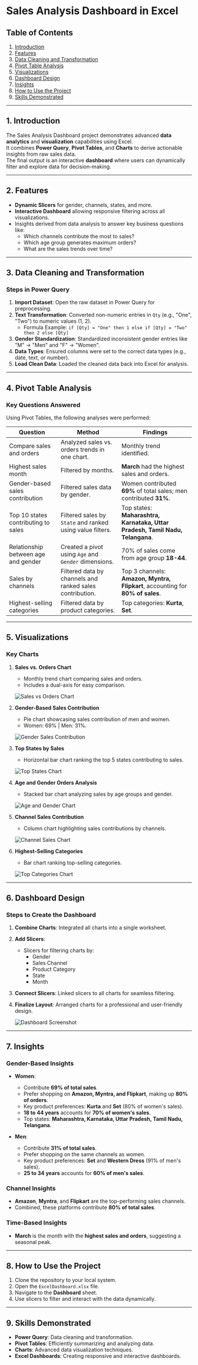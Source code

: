 # **Sales Analysis Dashboard in Excel**

## **Table of Contents**
1. [Introduction](#introduction)  
2. [Features](#features)  
3. [Data Cleaning and Transformation](#data-cleaning-and-transformation)  
4. [Pivot Table Analysis](#pivot-table-analysis)  
5. [Visualizations](#visualizations)  
6. [Dashboard Design](#dashboard-design)  
7. [Insights](#insights)  
8. [How to Use the Project](#how-to-use-the-project)  
9. [Skills Demonstrated](#skills-demonstrated)  

---

## **1. Introduction**
The Sales Analysis Dashboard project demonstrates advanced **data analytics** and **visualization** capabilities using Excel.  
It combines **Power Query**, **Pivot Tables**, and **Charts** to derive actionable insights from raw sales data.  
The final output is an interactive **dashboard** where users can dynamically filter and explore data for decision-making.

---

## **2. Features**
- **Dynamic Slicers** for gender, channels, states, and more.
- **Interactive Dashboard** allowing responsive filtering across all visualizations.
- Insights derived from data analysis to answer key business questions like:
  - Which channels contribute the most to sales?
  - Which age group generates maximum orders?
  - What are the sales trends over time?

---

## **3. Data Cleaning and Transformation**
### **Steps in Power Query**
1. **Import Dataset**: Open the raw dataset in Power Query for preprocessing.
2. **Text Transformation**: Converted non-numeric entries in `Qty` (e.g., "One", "Two") to numeric values (1, 2).  
   - Formula Example: `if [Qty] = "One" then 1 else if [Qty] = "Two" then 2 else [Qty]`
3. **Gender Standardization**: Standardized inconsistent gender entries like "M" → "Men" and "F" → "Women".
4. **Data Types**: Ensured columns were set to the correct data types (e.g., date, text, or number).
5. **Load Clean Data**: Loaded the cleaned data back into Excel for analysis.

---

## **4. Pivot Table Analysis**
### **Key Questions Answered**
Using Pivot Tables, the following analyses were performed:

| **Question**                           | **Method**                                                                                  | **Findings**                                                                 |
|----------------------------------------|--------------------------------------------------------------------------------------------|------------------------------------------------------------------------------|
| Compare sales and orders               | Analyzed sales vs. orders trends in one chart.                                              | Monthly trend identified.                                                    |
| Highest sales month                    | Filtered by months.                                                                         | **March** had the highest sales and orders.                                  |
| Gender-based sales contribution        | Filtered sales data by gender.                                                              | Women contributed **69%** of total sales; men contributed **31%**.           |
| Top 10 states contributing to sales    | Filtered sales by `State` and ranked using value filters.                                   | Top states: **Maharashtra, Karnataka, Uttar Pradesh, Tamil Nadu, Telangana**.|
| Relationship between age and gender    | Created a pivot using `Age` and `Gender` dimensions.                                        | 70% of sales come from age group **18-44**.                                  |
| Sales by channels                      | Filtered data by channels and ranked sales contribution.                                    | Top 3 channels: **Amazon, Myntra, Flipkart**, accounting for **80% of sales**.|
| Highest-selling categories             | Filtered data by product categories.                                                       | Top categories: **Kurta**, **Set**.                                          |

---

## **5. Visualizations**
### **Key Charts**
1. **Sales vs. Orders Chart**  
   - Monthly trend chart comparing sales and orders.
   - Includes a dual-axis for easy comparison.
   
   ![Sales vs Orders Chart](Images/sales_vs_orders_chart.png)

2. **Gender-Based Sales Contribution**  
   - Pie chart showcasing sales contribution of men and women.  
   - Women: 69% | Men: 31%.

   ![Gender Sales Contribution](Images/gender_sales_chart.png)

3. **Top States by Sales**  
   - Horizontal bar chart ranking the top 5 states contributing to sales.

   ![Top States Chart](Images/top_states_chart.png)

4. **Age and Gender Orders Analysis**  
   - Stacked bar chart analyzing sales by age groups and gender.

   ![Age and Gender Chart](Images/age_gender_chart.png)

5. **Channel Sales Contribution**  
   - Column chart highlighting sales contributions by channels.

   ![Channel Sales Chart](Images/channel_sales_chart.png)

6. **Highest-Selling Categories**  
   - Bar chart ranking top-selling categories.

   ![Top Categories Chart](Images/top_categories_chart.png)

---

## **6. Dashboard Design**
### **Steps to Create the Dashboard**
1. **Combine Charts**: Integrated all charts into a single worksheet.
2. **Add Slicers**:  
   - Slicers for filtering charts by:
     - Gender
     - Sales Channel
     - Product Category
     - State
     - Month
3. **Connect Slicers**: Linked slicers to all charts for seamless filtering.
4. **Finalize Layout**: Arranged charts for a professional and user-friendly design.

   ![Dashboard Screenshot](Images/final_dashboard.png)

---

## **7. Insights**

### **Gender-Based Insights**
- **Women**:  
  - Contribute **69% of total sales**.  
  - Prefer shopping on **Amazon, Myntra, and Flipkart**, making up **80% of orders**.  
  - Key product preferences: **Kurta** and **Set** (80% of women's sales).  
  - **18 to 44 years** accounts for **70% of women's sales**.  
  - Top states: **Maharashtra, Karnataka, Uttar Pradesh, Tamil Nadu, Telangana**.  

- **Men**:  
  - Contribute **31% of total sales**.  
  - Prefer shopping on the same channels as women.  
  - Key product preferences: **Set** and **Western Dress** (91% of men's sales).  
  - **25 to 34 years** accounts for **60% of men's sales**.

### **Channel Insights**
- **Amazon**, **Myntra**, and **Flipkart** are the top-performing sales channels.  
- Combined, these platforms contribute **80% of total sales**.

### **Time-Based Insights**
- **March** is the month with the **highest sales and orders**, suggesting a seasonal peak.  

---

## **8. How to Use the Project**
1. Clone the repository to your local system.  
2. Open the `ExcelDashboard.xlsx` file.  
3. Navigate to the **Dashboard** sheet.  
4. Use slicers to filter and interact with the data dynamically.  

---

## **9. Skills Demonstrated**
- **Power Query**: Data cleaning and transformation.  
- **Pivot Tables**: Efficiently summarizing and analyzing data.  
- **Charts**: Advanced data visualization techniques.  
- **Excel Dashboards**: Creating responsive and interactive dashboards.  
